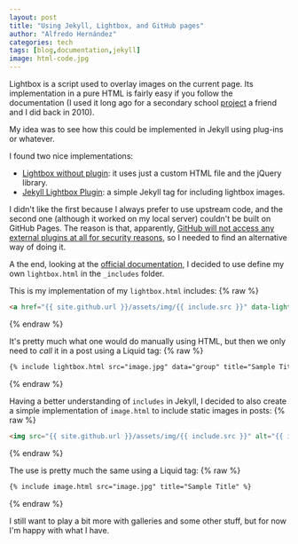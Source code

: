 ```yaml
---
layout: post
title: "Using Jekyll, Lightbox, and GitHub pages"
author: "Alfredo Hernández"
categories: tech
tags: [blog,documentation,jekyll]
image: html-code.jpg
---
```


Lightbox is a script used to overlay images on the current page. Its implementation in a pure HTML is fairly easy if you follow the documentation (I used it long ago for a secondary school [project](aldomann.com/sinia) a friend and I did back in 2010).

My idea was to see how this could be implemented in Jekyll using plug-ins or whatever.

I found two nice implementations:
- [Lightbox without plugin](https://jekyllcodex.org/without-plugin/lightbox/#): it uses just a custom HTML file and the jQuery library.
- [Jekyll Lightbox Plugin](https://github.com/appfoundry/jekyll-lightbox): a simple Jekyll tag for including lightbox images.

I didn't like the first because I always prefer to use upstream code, and the second one (although it worked on my local server) couldn't be built on GitHub Pages. The reason is that, apparently, [GitHub will not access any external plugins at all for security reasons](https://github.com/inukshuk/jekyll-scholar/issues/163), so I needed to find an alternative way of doing it.

A the end, looking at the [official documentation](https://jekyllrb.com/docs/includes/), I decided to use define my own `lightbox.html` in the `_includes` folder.

This is my implementation of my `lightbox.html` includes:
{% raw %}
```html
<a href="{{ site.github.url }}/assets/img/{{ include.src }}" data-lightbox="{{ include.data }}" data-title="{{ include.title }}"><img src="{{ site.github.url }}/assets/img/{{ include.src }}" alt="{{ include.title }}"/></a>
```
{% endraw %}

It's pretty much what one would do manually using HTML, but then we only need to *call* it in a post using a Liquid tag:
{% raw %}
```html
{% include lightbox.html src="image.jpg" data="group" title="Sample Title" %}
```
{% endraw %}

Having a better understanding of `includes` in Jekyll, I decided to also create a simple implementation of `image.html` to include static images in posts:
{% raw %}
```html
<img src="{{ site.github.url }}/assets/img/{{ include.src }}" alt="{{ include.title }}"/>
```
{% endraw %}

The use is pretty much the same using a Liquid tag:
{% raw %}
```html
{% include image.html src="image.jpg" title="Sample Title" %}
```
{% endraw %}

I still want to play a bit more with galleries and some other stuff, but for now I'm happy with what I have.
